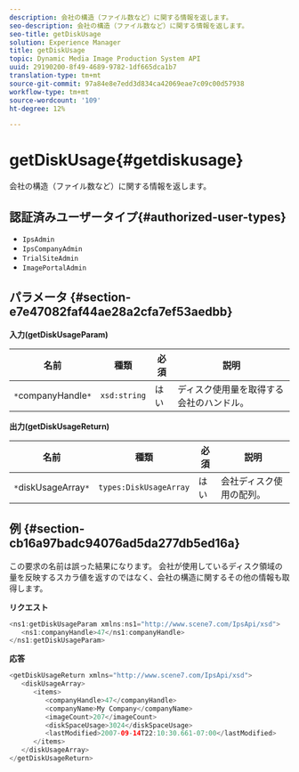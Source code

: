 ```yaml
---
description: 会社の構造（ファイル数など）に関する情報を返します。
seo-description: 会社の構造（ファイル数など）に関する情報を返します。
seo-title: getDiskUsage
solution: Experience Manager
title: getDiskUsage
topic: Dynamic Media Image Production System API
uuid: 29190200-8f49-4689-9782-1df665dca1b7
translation-type: tm+mt
source-git-commit: 97a84e8e7edd3d834ca42069eae7c09c00d57938
workflow-type: tm+mt
source-wordcount: '109'
ht-degree: 12%

---
```



# getDiskUsage{#getdiskusage}

会社の構造（ファイル数など）に関する情報を返します。

## 認証済みユーザータイプ{#authorized-user-types}

* `IpsAdmin`
* `IpsCompanyAdmin`
* `TrialSiteAdmin`
* `ImagePortalAdmin`

## パラメータ {#section-e7e47082faf44ae28a2cfa7ef53aedbb}

**入力(getDiskUsageParam)**

| 名前 | 種類 | 必須 | 説明 |
|---|---|---|---|
| `*`companyHandle`*` | `xsd:string` | はい | ディスク使用量を取得する会社のハンドル。 |

**出力(getDiskUsageReturn)**

| 名前 | 種類 | 必須 | 説明 |
|---|---|---|---|
| `*`diskUsageArray`*` | `types:DiskUsageArray` | はい | 会社ディスク使用の配列。 |

## 例 {#section-cb16a97badc94076ad5da277db5ed16a}

この要求の名前は誤った結果になります。 会社が使用しているディスク領域の量を反映するスカラ値を返すのではなく、会社の構造に関するその他の情報も取得します。

**リクエスト**

```java
<ns1:getDiskUsageParam xmlns:ns1="http://www.scene7.com/IpsApi/xsd">
   <ns1:companyHandle>47</ns1:companyHandle>
</ns1:getDiskUsageParam>
```

**応答**

```java
<getDiskUsageReturn xmlns="http://www.scene7.com/IpsApi/xsd">
   <diskUsageArray>
      <items>
         <companyHandle>47</companyHandle>
         <companyName>My Company</companyName>
         <imageCount>207</imageCount>
         <diskSpaceUsage>3024</diskSpaceUsage>
         <lastModified>2007-09-14T22:10:30.661-07:00</lastModified>
      </items>
   </diskUsageArray>
</getDiskUsageReturn>
```

